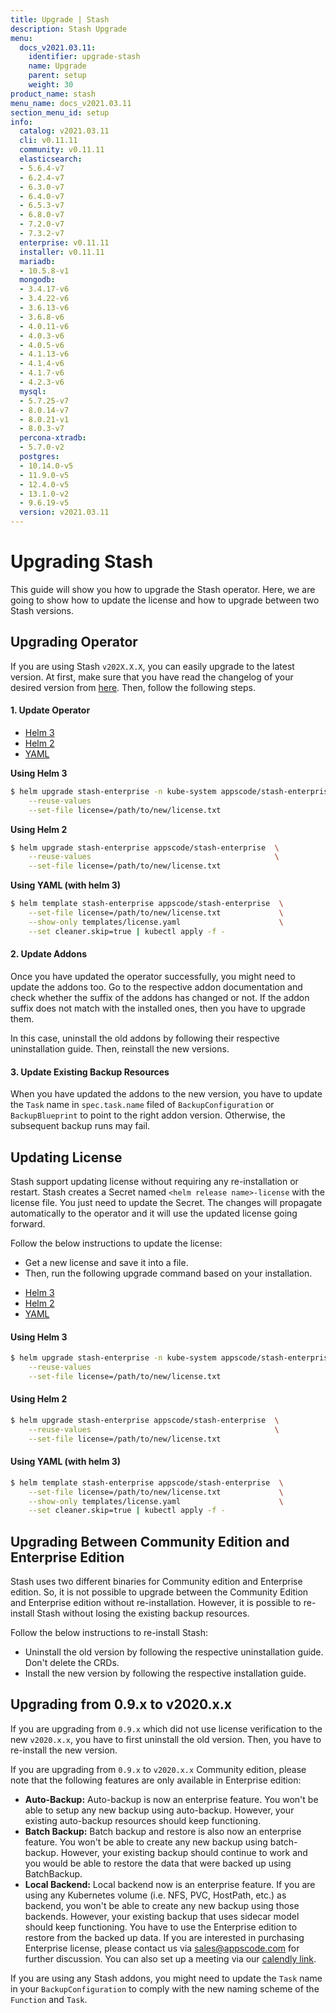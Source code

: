 ```yaml
---
title: Upgrade | Stash
description: Stash Upgrade
menu:
  docs_v2021.03.11:
    identifier: upgrade-stash
    name: Upgrade
    parent: setup
    weight: 30
product_name: stash
menu_name: docs_v2021.03.11
section_menu_id: setup
info:
  catalog: v2021.03.11
  cli: v0.11.11
  community: v0.11.11
  elasticsearch:
  - 5.6.4-v7
  - 6.2.4-v7
  - 6.3.0-v7
  - 6.4.0-v7
  - 6.5.3-v7
  - 6.8.0-v7
  - 7.2.0-v7
  - 7.3.2-v7
  enterprise: v0.11.11
  installer: v0.11.11
  mariadb:
  - 10.5.8-v1
  mongodb:
  - 3.4.17-v6
  - 3.4.22-v6
  - 3.6.13-v6
  - 3.6.8-v6
  - 4.0.11-v6
  - 4.0.3-v6
  - 4.0.5-v6
  - 4.1.13-v6
  - 4.1.4-v6
  - 4.1.7-v6
  - 4.2.3-v6
  mysql:
  - 5.7.25-v7
  - 8.0.14-v7
  - 8.0.21-v1
  - 8.0.3-v7
  percona-xtradb:
  - 5.7.0-v2
  postgres:
  - 10.14.0-v5
  - 11.9.0-v5
  - 12.4.0-v5
  - 13.1.0-v2
  - 9.6.19-v5
  version: v2021.03.11
---
```


# Upgrading Stash

This guide will show you how to upgrade the Stash operator. Here, we are going to show how to update the license and how to upgrade between two Stash versions.

## Upgrading Operator

If you are using Stash `v202X.X.X`, you can easily upgrade to the latest version. At first, make sure that you have read the changelog of your desired version from [here](https://github.com/stashed/CHANGELOG). Then, follow the following steps.

#### 1. Update Operator

<ul class="nav nav-tabs" id="operatorUpdaterTab" role="tablist">
  <li class="nav-item">
    <a class="nav-link active" id="op-helm3-tab" data-toggle="tab" href="#op-helm3" role="tab" aria-controls="op-helm3" aria-selected="true">Helm 3</a>
  </li>
  <li class="nav-item">
    <a class="nav-link" id="op-helm2-tab" data-toggle="tab" href="#op-helm2" role="tab" aria-controls="op-helm2" aria-selected="false">Helm 2</a>
  </li>
  <li class="nav-item">
    <a class="nav-link" id="op-yaml-tab" data-toggle="tab" href="#op-yaml" role="tab" aria-controls="op-yaml" aria-selected="false">YAML</a>
  </li>
</ul>
<div class="tab-content" id="operatorUpdaterTabContent">
  <div class="tab-pane fade show active" id="op-helm3" role="tabpanel" aria-labelledby="op-helm3-tab">

**Using Helm 3**

```bash
$ helm upgrade stash-enterprise -n kube-system appscode/stash-enterprise  \
    --reuse-values                                                        \
    --set-file license=/path/to/new/license.txt
```

</div>
<div class="tab-pane fade" id="helm2" role="tabpanel" aria-labelledby="helm2-tab">

**Using Helm 2**

```bash
$ helm upgrade stash-enterprise appscode/stash-enterprise  \
    --reuse-values                                         \
    --set-file license=/path/to/new/license.txt
```

</div>
<div class="tab-pane fade" id="script" role="tabpanel" aria-labelledby="script-tab">

**Using YAML (with helm 3)**

```bash
$ helm template stash-enterprise appscode/stash-enterprise  \
    --set-file license=/path/to/new/license.txt             \
    --show-only templates/license.yaml                      \
    --set cleaner.skip=true | kubectl apply -f -
```

</div>
</div>

#### 2. Update Addons

Once you have updated the operator successfully, you might need to update the addons too. Go to the respective addon documentation and check whether the suffix of the addons has changed or not. If the addon suffix does not match with the installed ones, then you have to upgrade them.

In this case, uninstall the old addons by following their respective uninstallation guide. Then, reinstall the new versions.

#### 3. Update Existing Backup Resources

When you have updated the addons to the new version, you have to update the `Task` name in  `spec.task.name` filed of `BackupConfiguration` or `BackupBlueprint` to point to the right addon version. Otherwise, the subsequent backup runs may fail.

## Updating License

Stash support updating license without requiring any re-installation or restart. Stash creates a Secret named `<helm release name>-license` with the license file. You just need to update the Secret. The changes will propagate automatically to the operator and it will use the updated license going forward.

Follow the below instructions to update the license:

- Get a new license and save it into a file.
- Then, run the following upgrade command based on your installation.

<ul class="nav nav-tabs" id="luTabs" role="tablist">
  <li class="nav-item">
    <a class="nav-link active" id="lu-helm3-tab" data-toggle="tab" href="#lu-helm3" role="tab" aria-controls="lu-helm3" aria-selected="true">Helm 3</a>
  </li>
  <li class="nav-item">
    <a class="nav-link" id="lu-helm2-tab" data-toggle="tab" href="#lu-helm2" role="tab" aria-controls="lu-helm2" aria-selected="false">Helm 2</a>
  </li>
  <li class="nav-item">
    <a class="nav-link" id="lu-yaml-tab" data-toggle="tab" href="#lu-yaml" role="tab" aria-controls="script" aria-selected="false">YAML</a>
  </li>
</ul>
<div class="tab-content" id="luTabContent">
  <div class="tab-pane fade show active" id="lu-helm3" role="tabpanel" aria-labelledby="lu-helm3-tab">

#### Using Helm 3

```bash
$ helm upgrade stash-enterprise -n kube-system appscode/stash-enterprise  \
    --reuse-values                                                        \
    --set-file license=/path/to/new/license.txt
```

</div>
<div class="tab-pane fade" id="lu-helm2" role="tabpanel" aria-labelledby="lu-helm2-tab">

#### Using Helm 2

```bash
$ helm upgrade stash-enterprise appscode/stash-enterprise  \
    --reuse-values                                         \
    --set-file license=/path/to/new/license.txt
```

</div>
<div class="tab-pane fade" id="lu-yaml" role="tabpanel" aria-labelledby="lu-yaml-tab">

#### Using YAML (with helm 3)

```bash
$ helm template stash-enterprise appscode/stash-enterprise  \
    --set-file license=/path/to/new/license.txt             \
    --show-only templates/license.yaml                      \
    --set cleaner.skip=true | kubectl apply -f -
```

</div>
</div>

## Upgrading Between Community Edition and Enterprise Edition

Stash uses two different binaries for Community edition and Enterprise edition. So, it is not possible to upgrade between the Community Edition and Enterprise edition without re-installation. However, it is possible to re-install Stash without losing the existing backup resources.

Follow the below instructions to re-install Stash:

- Uninstall the old version by following the respective uninstallation guide. Don't delete the CRDs.
- Install the new version by following the respective installation guide.

## Upgrading from 0.9.x to v2020.x.x

If you are upgrading from `0.9.x` which did not use license verification to the new `v2020.x.x`, you have to first uninstall the old version. Then, you have to re-install the new version.

If you are upgrading from `0.9.x` to `v2020.x.x` Community edition, please note that the following features are only available in Enterprise edition:

- **Auto-Backup:** Auto-backup is now an enterprise feature. You won't be able to setup any new backup using auto-backup. However, your existing auto-backup resources should keep functioning.
- **Batch Backup:** Batch backup and restore is also now an enterprise feature. You won't be able to create any new backup using batch-backup. However, your existing backup should continue to work and you would be able to restore the data that were backed up using BatchBackup.
- **Local Backend:** Local backend now is an enterprise feature. If you are using any Kubernetes volume (i.e. NFS, PVC, HostPath, etc.) as backend, you won't be able to create any new backup using those backends. However, your existing backup that uses sidecar model should keep functioning. You have to use the Enterprise edition to restore from the backed up data. If you are interested in purchasing Enterprise license, please contact us via sales@appscode.com for further discussion. You can also set up a meeting via our [calendly link](https://calendly.com/appscode/intro).

If you are using any Stash addons, you might need to update the `Task` name in your `BackupConfiguration` to comply with the new naming scheme of the `Function` and `Task`.
